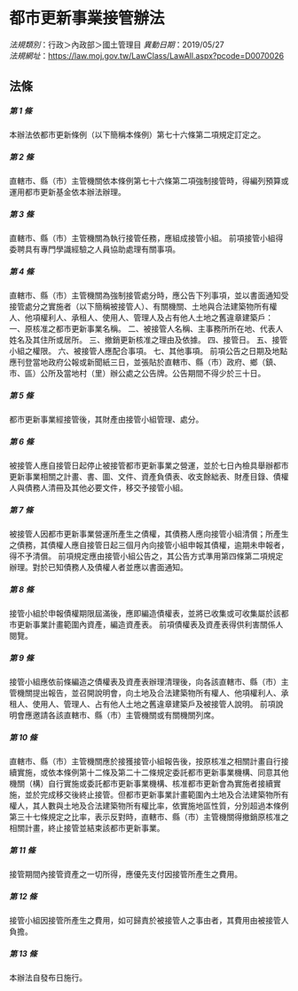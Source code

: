 # 都市更新事業接管辦法

*法規類別*：行政＞內政部＞國土管理目
*異動日期*：2019/05/27  
*法規網址*：https://law.moj.gov.tw/LawClass/LawAll.aspx?pcode=D0070026



## 法條
##### 第 1 條
本辦法依都市更新條例（以下簡稱本條例）第七十六條第二項規定訂定之。

##### 第 2 條
直轄市、縣（市）主管機關依本條例第七十六條第二項強制接管時，得編列預算或運用都市更新基金依本辦法辦理。

##### 第 3 條
直轄市、縣（市）主管機關為執行接管任務，應組成接管小組。
前項接管小組得委聘具有專門學識經驗之人員協助處理有關事項。

##### 第 4 條
直轄市、縣（市）主管機關為強制接管處分時，應公告下列事項，並以書面通知受接管處分之實施者（以下簡稱被接管人）、有關機關、土地與合法建築物所有權人、他項權利人、承租人、使用人、管理人及占有他人土地之舊違章建築戶：
一、原核准之都市更新事業名稱。
二、被接管人名稱、主事務所所在地、代表人姓名及其住所或居所。
三、撤銷更新核准之理由及依據。
四、接管日。
五、接管小組之權限。
六、被接管人應配合事項。
七、其他事項。
前項公告之日期及地點應刊登當地政府公報或新聞紙三日，並張貼於直轄市、縣（市）政府、鄉（鎮、市、區）公所及當地村（里）辦公處之公告牌。公告期間不得少於三十日。

##### 第 5 條
都市更新事業經接管後，其財產由接管小組管理、處分。

##### 第 6 條
被接管人應自接管日起停止被接管都市更新事業之營運，並於七日內檢具舉辦都市更新事業相關之計畫、書、圖、文件、資產負債表、收支餘絀表、財產目錄、債權人與債務人清冊及其他必要文件，移交予接管小組。

##### 第 7 條
被接管人因都市更新事業營運所產生之債權，其債務人應向接管小組清償；所產生之債務，其債權人應自接管日起三個月內向接管小組申報其債權，逾期未申報者，得不予清償。
前項規定應由接管小組公告之，其公告方式準用第四條第二項規定辦理。對於已知債務人及債權人者並應以書面通知。

##### 第 8 條
接管小組於申報債權期限屆滿後，應即編造債權表，並將已收集或可收集屬於該都市更新事業計畫範圍內資產，編造資產表。
前項債權表及資產表得供利害關係人閱覽。

##### 第 9 條
接管小組應依前條編造之債權表及資產表辦理清理後，向各該直轄市、縣（市）主管機關提出報告，並召開說明會，向土地及合法建築物所有權人、他項權利人、承租人、使用人、管理人、占有他人土地之舊違章建築戶及被接管人說明。
前項說明會應邀請各該直轄市、縣（市）主管機關或有關機關列席。

##### 第 10 條
直轄市、縣（市）主管機關應於接獲接管小組報告後，按原核准之相關計畫自行接續實施，或依本條例第十二條及第二十二條規定委託都市更新事業機構、同意其他機關（構）自行實施或委託都市更新事業機構、核准都市更新會為實施者接續實施，並於完成移交後終止接管。但都市更新事業計畫範圍內土地及合法建築物所有權人，其人數與土地及合法建築物所有權比率，依實施地區性質，分別超過本條例第三十七條規定之比率，表示反對時，直轄市、縣（市）主管機關得撤銷原核准之相關計畫，終止接管並結束該都市更新事業。

##### 第 11 條
接管期間內接管資產之一切所得，應優先支付因接管所產生之費用。

##### 第 12 條
接管小組因接管所產生之費用，如可歸責於被接管人之事由者，其費用由被接管人負擔。

##### 第 13 條
本辦法自發布日施行。


